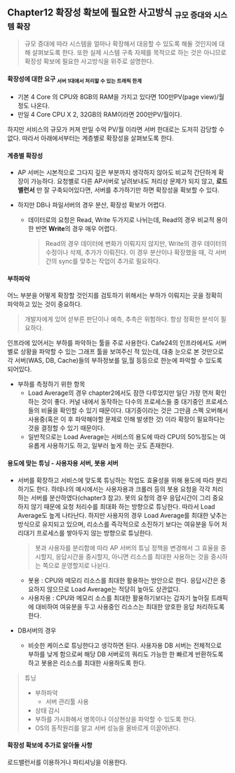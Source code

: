## Chapter12 확장성 확보에 필요한 사고방식 <sub>규모 증대와 시스템 확장</sub>

> 규모 증대에 따라 시스템을 얼마나 확장해서 대응할 수 있도록 해둘 것인지에 대해 살펴보도록 한다. 또한 실제 시스템 구축 자체를 목적으로 하는 것은 아니므로 확장성 확보에 필요한 사고방식을 위주로 설명한다.



#### 확장성에 대한 요구 <sub>서버 1대에서 처리할 수 있는 트래픽 한계</sub>

- 기본 4 Core 의 CPU와 8GB의 RAM을 가지고 있다면 100만PV(page view)/월 정도 나온다. 
- 만일 4 Core CPU X 2, 32GB의 RAM이라면 200만PV/월이다.



하지만 서비스의 규모가 커져 만일 수억 PV/월 이라면 서버 한대로는 도저히 감당할 수 없다. 따라서 아래에서부터는 계층별로 확장성을 살펴보도록 한다.



#### 계층별 확장성

- AP 서버는 시본적으로 그다지 깊은 부분까지 생각하지 않아도 비교적 간단하게 확장이 가능하다. 요청별로 다른 AP서버로 날려보내도 처리상 문제가 되지 않고, **로드밸런서** 만 잘 구축되어있다면, 서버를 추가하기만 하면 확장성을 확보할 수 있다. 

- 하지만 DB나 파일서버의 경우 분산, 확장성 확보가 어렵다. 

  - 데이터로의 요청은 Read, Write 두가지로 나뉘는데, Read의 경우 비교적 용이한 반면 **Write**의 경우 매우 어렵다.

    > Read의 경우 데이터에 변화가 이뤄지지 않지만, Write의 경우 데이터의 수정이나 삭제, 추가가 이뤄진다. 이 경우 분산이나 확장했을 때, 각 서버 간의 sync를 맞추는 작업이 추가로 필요하다.



#### 부하파악 

어느 부분을 어떻게 확장할 것인지를 검토하기 위해서는 부하가 이뤄지는 곳을 정확히 파악하고 있는 것이 중요하다. 

> 개발자에게 있어 섣부른 판단이나 예측, 추측은 위험하다. 항상 정확한 분석이 필요하다.

인프라에 있어서는 부하를 파악하는 툴을 주로 사용한다. Cafe24의 인프라에서도 서버별로 상황을 파악할 수 있는 그래프 툴을 보여주신 적 있는데, 대충 눈으로 본 것만으로 각 서버(WAS, DB, Cache)들의 부하정보를 일,월 등등으로 한눈에 파악할 수 있도록 되어있다. 

- 부하를 측정하기 위한 항목
  - Load Average의 경우 chapter2에서도 잠깐 다루었지만 일단 가장 먼저 확인하는 것이 좋다. 커널 내에서 동작하는 다수의 프로세스들 중 대기중인 프로세스들의 비율을 확인할 수 있기 때문이다. 대기중이라는 것은 그만큼 스펙 오버해서 사용중(혹은 이 후 파악해야할 문제로 인해 발생한 것) 이라 확장이 필요하다는 것을 결정할 수 있기 때문이다. 
  - 일반적으로는 Load Average는 서비스의 용도에 따라 CPU의 50%정도는 여유롭게 사용하기도 하고, 일부러 높게 하는 곳도 존재한다.

#### 용도에 맞는 튜닝 - 사용자용 서버, 봇용 서버

- 서버를 확장하고 서비스에 맞도록 튜닝하는 작업도 효율성을 위해 용도에 따라 분리하기도 한다. 하테나의 예시에서는 사용자용과 크롤러 등의 봇용 요청을 각각 처리하는 서버를 분산하였다(chapter3 참고). 봇의 요청의 경우 응답시간이 그리 중요하지 않기 때문에 요청 처리수를 최대화 하는 방향으로 튜닝한다. 따라서 Load Average도 높게 나타난다. 하지만 사용자의 경우 Load Average를 최대한 낮추는 방식으로 유지되고 있으며, 리소스를 즉각적으로 소진하기 보다는 여유분을 두어 처리대기 프로세스를 쌓아두지 않는 방향으로 튜닝한다. 

  > 봇과 사용자를 분리함에 따라 AP 서버의 튜닝 정책을 변경해서 그 효율을 중시할지, 응답시간을 중시할지, 아니면 리소스를 최대한 사용하는 것을 중시하는 쪽으로 운영할지로 나뉜다.

  - 봇용 : CPU와 메모리 리소스를 최대한 활용하는 방안으로 한다. 응답시간은 중요하지 않으므로 Load Average는 적당히 높아도 상관없다.
  - 사용자용 : CPU와 메모리 소스를 최대한 활용하기보다는 갑자기 높아질 트래픽에 대비하여 여유분을 두고 사용중인 리소스는 최대한 양호한 응답 처리하도록 한다.

- DB서버의 경우

  - 비슷한 케이스로 튜닝한다고 생각하면 된다. 사용자용 DB 서버는 전체적으로 부하를 낮게 함으로써 해당 DB 서버로의 쿼리도 가능한 한 빠르게 반환하도록 하고 봇용은 리소스를 최대한 사용하도록 한다.

> 튜닝
>
> - 부하파악
>   - 서버 관리툴 사용
> - 상태 감시
> - 부하를 가시화해서 병목이나 이상현상을 파악할 수 있도록 한다.
> - OS의 동작원리를 알고 서버 성능을 올바르게 이끌어낸다.



#### 확장성 확보에 추가로 알아둘 사항

로드밸런서를 이용하거나 파티셔닝을 이용한다.

